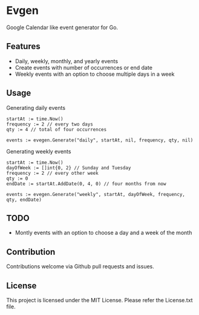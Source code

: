# Evgen

Google Calendar like event generator for Go.

## Features
- Daily, weekly, monthly, and yearly events
- Create events with number of occurrences or end date
- Weekly events with an option to choose multiple days in a week

## Usage
Generating daily events
```
startAt := time.Now()
frequency := 2 // every two days
qty := 4 // total of four occurrences

events := evegen.Generate("daily", startAt, nil, frequency, qty, nil)
```

Generating weekly events
```
startAt := time.Now()
dayOfWeek := []int{0, 2} // Sunday and Tuesday
frequency := 2 // every other week
qty := 0
endDate := startAt.AddDate(0, 4, 0) // four months from now

events := evegen.Generate("weekly", startAt, dayOfWeek, frequency, qty, endDate)
```

## TODO
 - Montly events with an option to choose a day and a week of the month 

## Contribution
Contributions welcome via Github pull requests and issues.

## License
This project is licensed under the MIT License. Please refer the License.txt file.
